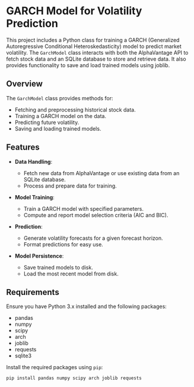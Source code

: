 # GARCH Model for Volatility Prediction

This project includes a Python class for training a GARCH (Generalized Autoregressive Conditional Heteroskedasticity) model to predict market volatility. The `GarchModel` class interacts with both the AlphaVantage API to fetch stock data and an SQLite database to store and retrieve data. It also provides functionality to save and load trained models using joblib.

## Overview

The `GarchModel` class provides methods for:

- Fetching and preprocessing historical stock data.
- Training a GARCH model on the data.
- Predicting future volatility.
- Saving and loading trained models.

## Features

- **Data Handling**:
  - Fetch new data from AlphaVantage or use existing data from an SQLite database.
  - Process and prepare data for training.

- **Model Training**:
  - Train a GARCH model with specified parameters.
  - Compute and report model selection criteria (AIC and BIC).

- **Prediction**:
  - Generate volatility forecasts for a given forecast horizon.
  - Format predictions for easy use.

- **Model Persistence**:
  - Save trained models to disk.
  - Load the most recent model from disk.

## Requirements

Ensure you have Python 3.x installed and the following packages:

- pandas
- numpy
- scipy
- arch
- joblib
- requests
- sqlite3

Install the required packages using `pip`:

```bash
pip install pandas numpy scipy arch joblib requests
